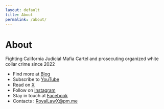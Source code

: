 ```yaml
---
layout: default
title: About
permalink: /about/
---
```


# About

Fighting California Judicial Mafia Cartel and prosecuting organized white collar crime since 2022    

- Find more at [Blog](https://RoyalLawX.blog)  
- Subscribe to [YouTube](https://www.youtube.com/@RoyalLawX)  
- Read on [X](https://x.com/RoyalLawX)
- Follow on [Instagram](https://www.instagram.com/RoyalLawX)  
- Stay in touch at [Facebook](https://www.facebook.com/RoyalLawX)     
- Contacts : [RoyalLawX@pm.me](mailto:RoyalLawX@pm.me)   